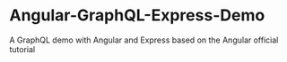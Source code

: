 # Angular-GraphQL-Express-Demo
A GraphQL demo with Angular and Express based on the Angular official tutorial
